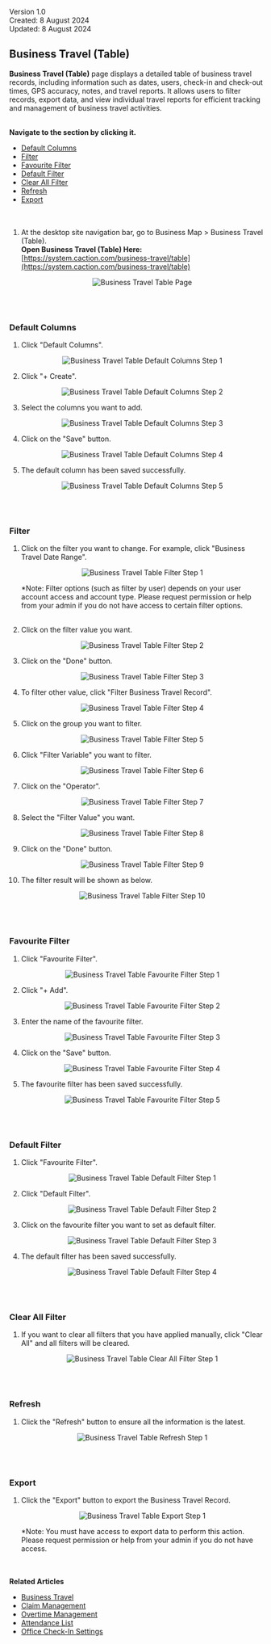 Version 1.0<br>
Created: 8 August 2024<br>
Updated: 8 August 2024<br>
## Business Travel (Table)

**Business Travel (Table)** page displays a detailed table of business travel records, including information such as dates, users, check-in and check-out times, GPS accuracy, notes, and travel reports. It allows users to filter records, export data, and view individual travel reports for efficient tracking and management of business travel activities.<br><br>

**Navigate to the section by clicking it.**<br>

- [Default Columns](#section1)<br>
- [Filter](#section2)<br>
- [Favourite Filter](#section3)<br>
- [Default Filter](#section4)<br>
- [Clear All Filter](#section5)<br>
- [Refresh](#section6)<br>
- [Export](#section7)
<br><br><br>

1. At the desktop site navigation bar, go to Business Map > Business Travel (Table).<br>
   **Open Business Travel (Table) Here:** [https://system.caction.com/business-travel/table](https://system.caction.com/business-travel/table)<br>

   <p align="center">
      <img src="img2/Business_Travel_Table_Page.png" alt="Business Travel Table Page">
   </p>
   <br><br>
   
<a id="section1"></a>

### Default Columns

1. Click "Default Columns".

   <p align="center">
      <img src="img2/Business_Travel_Table_Default_Columns_Step_1.png" alt="Business Travel Table Default Columns Step 1">
   </p>
  
2. Click "+ Create".

   <p align="center">
      <img src="img2/Business_Travel_Table_Default_Columns_Step_2.png" alt="Business Travel Table Default Columns Step 2">
   </p>
   
3. Select the columns you want to add.

   <p align="center">
      <img src="img2/Business_Travel_Table_Default_Columns_Step_3.png" alt="Business Travel Table Default Columns Step 3">
   </p>

4. Click on the "Save" button.

   <p align="center">
      <img src="img2/Business_Travel_Table_Default_Columns_Step_4.png" alt="Business Travel Table Default Columns Step 4">
   </p>

5. The default column has been saved successfully.

   <p align="center">
      <img src="img2/Business_Travel_Table_Default_Columns_Step_5.png" alt="Business Travel Table Default Columns Step 5">
   </p>
   <br><br>
   
<a id="section2"></a>

### Filter
  
1. Click on the filter you want to change. For example, click "Business Travel Date Range".

   <p align="center">
      <img src="img2/Business_Travel_Table_Filter_Step_1.png" alt="Business Travel Table Filter Step 1">
   </p>

   *Note: Filter options (such as filter by user) depends on your user account access and account type. Please request permission or help from your admin if you do not have access to certain filter options.<br><br>
  
2. Click on the filter value you want.

   <p align="center">
      <img src="img2/Business_Travel_Table_Filter_Step_2.png" alt="Business Travel Table Filter Step 2">
   </p>
  
3. Click on the "Done" button.

   <p align="center">
      <img src="img2/Business_Travel_Table_Filter_Step_3.png" alt="Business Travel Table Filter Step 3">
   </p>
  
4. To filter other value, click "Filter Business Travel Record".

   <p align="center">
      <img src="img2/Business_Travel_Table_Filter_Step_4.png" alt="Business Travel Table Filter Step 4">
   </p>

5. Click on the group you want to filter.

   <p align="center">
     <img src="img2/Business_Travel_Table_Filter_Step_5.png" alt="Business Travel Table Filter Step 5">
   </p>

6. Click "Filter Variable" you want to filter.

   <p align="center">
      <img src="img2/Business_Travel_Table_Filter_Step_6.png" alt="Business Travel Table Filter Step 6">
   </p>

7. Click on the "Operator".

   <p align="center">
     <img src="img2/Business_Travel_Table_Filter_Step_7.png" alt="Business Travel Table Filter Step 7">
   </p>

8. Select the "Filter Value" you want.

   <p align="center">
     <img src="img2/Business_Travel_Table_Filter_Step_8.png" alt="Business Travel Table Filter Step 8">
   </p>

9. Click on the "Done" button.

   <p align="center">
     <img src="img2/Business_Travel_Table_Filter_Step_9.png" alt="Business Travel Table Filter Step 9">
   </p>

10. The filter result will be shown as below.

    <p align="center">
      <img src="img2/Business_Travel_Table_Filter_Step_10.png" alt="Business Travel Table Filter Step 10">
    </p>
   <br><br>
   
<a id="section3"></a>

### Favourite Filter

1. Click "Favourite Filter".

   <p align="center">
    <img src="img2/Business_Travel_Table_Favourite_Filter_Step_1.png" alt="Business Travel Table Favourite Filter Step 1">
   </p>
  
2. Click "+ Add".

   <p align="center">
    <img src="img2/Business_Travel_Table_Favourite_Filter_Step_2.png" alt="Business Travel Table Favourite Filter Step 2">
   </p>

3. Enter the name of the favourite filter.

   <p align="center">
    <img src="img2/Business_Travel_Table_Favourite_Filter_Step_3.png" alt="Business Travel Table Favourite Filter Step 3">
   </p>
  
4. Click on the "Save" button.

   <p align="center">
    <img src="img2/Business_Travel_Table_Favourite_Filter_Step_4.png" alt="Business Travel Table Favourite Filter Step 4">
   </p>
  
5. The favourite filter has been saved successfully.

   <p align="center">
    <img src="img2/Business_Travel_Table_Favourite_Filter_Step_5.png" alt="Business Travel Table Favourite Filter Step 5">
   </p>  
   <br><br>
   
<a id="section4"></a>

### Default Filter

1. Click "Favourite Filter".

   <p align="center">
    <img src="img2/Business_Travel_Table_Default_Filter_Step_1.png" alt="Business Travel Table Default Filter Step 1">
   </p>
  
2. Click "Default Filter".

   <p align="center">
    <img src="img2/Business_Travel_Table_Default_Filter_Step_2.png" alt="Business Travel Table Default Filter Step 2">
   </p>

3. Click on the favourite filter you want to set as default filter.

   <p align="center">
    <img src="img2/Business_Travel_Table_Default_Filter_Step_3.png" alt="Business Travel Table Default Filter Step 3">
   </p>
  
4. The default filter has been saved successfully.

   <p align="center">
    <img src="img2/Business_Travel_Table_Default_Filter_Step_4.png" alt="Business Travel Table Default Filter Step 4">
   </p>
   <br><br>
   
<a id="section5"></a>

### Clear All Filter

1. If you want to clear all filters that you have applied manually, click "Clear All" and all filters will be cleared.

   <p align="center">
     <img src="img2/Business_Travel_Table_Clear_All_Filter_Step_1.png" alt="Business Travel Table Clear All Filter Step 1">
   </p>  
   <br><br>
   
<a id="section6"></a>

### Refresh

1. Click the "Refresh" button to ensure all the information is the latest.

   <p align="center">
     <img src="img2/Business_Travel_Table_Refresh_Step_1.png" alt="Business Travel Table Refresh Step 1">
   </p>  
   <br><br>
   
<a id="section7"></a>

### Export

1. Click the "Export" button to export the Business Travel Record.

   <p align="center">
     <img src="img2/Business_Travel_Table_Export_Step_1.png" alt="Business Travel Table Export Step 1">
   </p>  

   *Note: You must have access to export data to perform this action. Please request permission or help from your admin if you do not have access.
   <br><br><br>

**Related Articles**
- [Business Travel](Business_Travel.md)
- [Claim Management](Claim_Management.md)
- [Overtime Management](Overtime_Management.md)
- [Attendance List](Attendance_List.md)
- [Office Check-In Settings](Office_Check_In_Settings.md)

<!-- [Link Text](https://salesconnection.github.io/Sales-Connection-Support/Business_Travel_Table.html) -->
